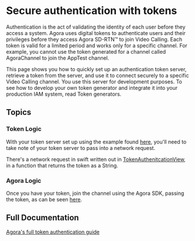 #  Secure authentication with tokens

Authentication is the act of validating the identity of each user before they access a system. Agora uses digital tokens to authenticate users and their privileges before they access Agora SD-RTN™ to join Video Calling. Each token is valid for a limited period and works only for a specific channel. For example, you cannot use the token generated for a channel called AgoraChannel to join the AppTest channel.

This page shows you how to quickly set up an authentication token server, retrieve a token from the server, and use it to connect securely to a specific Video Calling channel. You use this server for development purposes. To see how to develop your own token generator and integrate it into your production IAM system, read Token generators.

## Topics

### Token Logic

With your token server set up using the example found [here](https://github.com/AgoraIO-Community/agora-token-service), you'll need to take note of your token server to pass into a network request.

There's a network request in swift written out in [TokenAuthenitcationView](TokenAuthenitcationView.swift#L25), in a function that returns the token as a String.

### Agora Logic

Once you have your token, join the channel using the Agora SDK, passing the token, as can be seen [here](TokenAuthenitcationView.swift#L100).

## Full Documentation

[Agora's full token authentication guide](https://docs.agora.io/en/interactive-live-streaming/develop/authentication-workflow?platform=ios)

